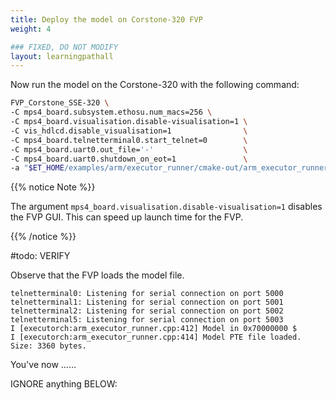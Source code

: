 ```yaml
---
title: Deploy the model on Corstone-320 FVP  
weight: 4

### FIXED, DO NOT MODIFY
layout: learningpathall
---
```


Now run the model on the Corstone-320 with the following command:

```bash
FVP_Corstone_SSE-320 \
-C mps4_board.subsystem.ethosu.num_macs=256 \
-C mps4_board.visualisation.disable-visualisation=1 \
-C vis_hdlcd.disable_visualisation=1                \
-C mps4_board.telnetterminal0.start_telnet=0        \
-C mps4_board.uart0.out_file='-'                    \
-C mps4_board.uart0.shutdown_on_eot=1               \
-a "$ET_HOME/examples/arm/executor_runner/cmake-out/arm_executor_runner"
```

{{% notice Note %}}

The argument `mps4_board.visualisation.disable-visualisation=1` disables the FVP GUI. This can speed up launch time for the FVP.

{{% /notice %}}


#todo: VERIFY

Observe that the FVP loads the model file.
```output
telnetterminal0: Listening for serial connection on port 5000
telnetterminal1: Listening for serial connection on port 5001
telnetterminal2: Listening for serial connection on port 5002
telnetterminal5: Listening for serial connection on port 5003
I [executorch:arm_executor_runner.cpp:412] Model in 0x70000000 $
I [executorch:arm_executor_runner.cpp:414] Model PTE file loaded. Size: 3360 bytes.
```

You've now ......





IGNORE anything BELOW:

